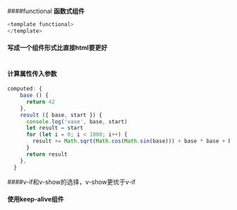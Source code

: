 ####functional **函数式组件**

```js
<template functional>
</template>
```



#### 写成一个组件形式比直接html要更好

```

```



#### 计算属性传入参数

```js
computed: {
    base () {
      return 42
    },
    result ({ base, start }) {
      console.log('vase', base, start)
      let result = start
      for (let i = 0; i < 1000; i++) {
        result += Math.sqrt(Math.cos(Math.sin(base))) + base * base + base + base * 2 + base * 3
      }
      return result
    },
  }
```



####v-if和v-show的选择，v-show更优于v-if



#### 使用keep-alive组件



